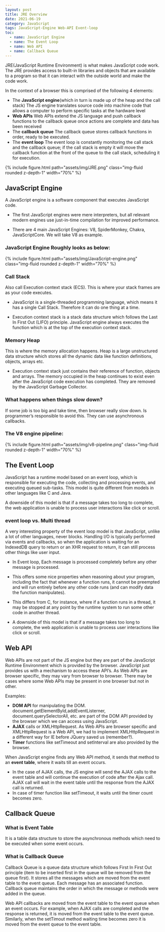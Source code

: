 ```yaml
---
layout: post
title: JRE Overview
date: 2021-06-19
category: JavaScript
tags: JavaScript-Engine Web-API Event-loop
toc:
  - name: JavaScript Engine
  - name: The Event Loop
  - name: Web API
  - name: Callback Queue
---
```


JRE(JavaScript Runtime Environment) is what makes JavaScript code work.
The JRE provides access to built-in libraries and objects that are available to a program so that it can interact with the outside world and make the code work.

In the context of a browser this is comprised of the following 4 elements:
- The **JavaScript engine**(which in turn is made up of the heap and the call stack)
The JS engine translates source code into machine code that allows a computer to perform specific tasks at the hardware level
- **Web APIs**
Web APIs extend the JS language and push callback functions to the callback queue once actions are complete and data has been received
- The **callback queue**
The callback queue stores callback functions in order, ready to be executed.
- The **event loop**
The event loop is constantly monitoring the call stack and the callback queue; if the call stack is empty it will move the callback function at the front of the queue to the call stack, scheduling it for execution.

{% include figure.html path="assets/img/JRE.png" class="img-fluid rounded z-depth-1" width="70%" %}

## JavaScript Engine
A JavaScript engine is a software component that executes JavaScript code. 
- The first JavaScript engines were mere interpreters, but all relevant modern engines use just-in-time compilation for improved performance.

- There are 4 main JavaScript Engines: V8, SpiderMonkey, Chakra, JavaScriptCore. We will take V8 as example.

### JavaScript Engine Roughly looks as below:

{% include figure.html path="assets/img/JavaScript-engine.png" class="img-fluid rounded z-depth-1" width="70%" %}

### Call Stack
Also call Execution context stack (ECS).
This is where your stack frames are as your code executes.

- JavaScript is a single-threaded programming language, which means it has a single Call Stack. Therefore it can do one thing at a time.

- Execution context stack is a stack data structure which follows the Last In First Out (LIFO) principle. JavaScript engine always executes the function which is at the top of the execution context stack.

### Memory Heap 
This is where the memory allocation happens.
Heap is a large unstructured data structure which stores all the dynamic data like function definitions, objects, arrays etc. 

- Execution context stack just contains their reference of function, objects and arrays. The memory occupied in the heap continues to exist even after the JavaScript code execution has completed. They are removed by the JavaScript Garbage Collector.

### What happens when things slow down? 
If some job is too big and take time, then browser really slow down. Is programmer’s responsible to avoid this. They can use asynchronous callbacks.

### The V8 engine pipeline:

{% include figure.html path="assets/img/v8-pipeline.png" class="img-fluid rounded z-depth-1" width="70%" %}

## The Event Loop

JavaScript has a runtime model based on an event loop, which is responsible for executing the code, collecting and processing events, and executing queued sub-tasks. This model is quite different from models in other languages like C and Java.

A downside of this model is that if a message takes too long to complete, the web application is unable to process user interactions like click or scroll. 

### event loop vs. Multi thread
A very interesting property of the event loop model is that JavaScript, unlike a lot of other languages, never blocks. Handling I/O is typically performed via events and callbacks, so when the application is waiting for an IndexedDB query to return or an XHR request to return, it can still process other things like user input.

- In Event loop, Each message is processed completely before any other message is processed.

- This offers some nice properties when reasoning about your program, including the fact that whenever a function runs, it cannot be preempted and will run entirely before any other code runs (and can modify data the function manipulates). 

- This differs from C, for instance, where if a function runs in a thread, it may be stopped at any point by the runtime system to run some other code in another thread.

- A downside of this model is that if a message takes too long to complete, the web application is unable to process user interactions like click or scroll. 

## Web API

Web APIs are not part of the JS engine but they are part of the JavaScript Runtime Environment which is provided by the browser. JavaScript just provides us with a mechanism to access these API’s. As Web APIs are browser specific, they may vary from browser to browser. There may be cases where some Web APIs may be present in one browser but not in other.

Examples:

- **DOM API** for manipulating the DOM. document.getElementById,addEventListerner, document.querySelectorAll, etc. are part of the DOM API provided by the browser which we can access using JavaScript.
- **AJAX** calls or XMLHttpRequest. As Web APIs are browser specific and XMLHttpRequest is a Web API, we had to implement XMLHttpRequest in a different way for IE before JQuery saved us (remember?).
- **Timer** functions like setTimeout and setInterval are also provided by the browser.

When JavaScript engine finds any Web API method, it sends that method to an **event table**, where it waits till an event occurs. 
- In the case of AJAX calls, the JS engine will send the AJAX calls to the event table and will continue the execution of code after the Ajax call. AJAX call will wait in the event table until the response from the AJAX call is returned. 
- In case of timer function like setTimeout, it waits until the timer count becomes zero.


## Callback Queue

### What is Event Table

It is a table data structure to store the asynchronous methods which need to be executed when some event occurs.

### What is Callback Queue

Callback Queue is a queue data structure which follows First In First Out principle (item to be inserted first in the queue will be removed from the queue first). It stores all the messages which are moved from the event table to the event queue. Each message has an associated function. Callback queue maintains the order in which the message or methods were added in the queue.

Web API callbacks are moved from the event table to the event queue when an event occurs. For example, when AJAX calls are completed and the response is returned, it is moved from the event table to the event queue. Similarly, when the setTimout method waiting time becomes zero it is moved from the event queue to the event table.

